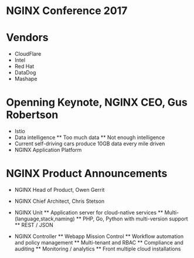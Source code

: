 # NGINX Conference 2017

# Vendors

* CloudFlare
* Intel
* Red Hat
* DataDog
* Mashape

# Openning Keynote, NGINX CEO, Gus Robertson

* Istio
* Data intelligence
** Too much data
** Not enough intelligence
* Current self-driving cars produce 10GB data every mile driven
* NGINX Application Platform

# NGINX Product Announcements

* NGINX Head of Product, Owen Gerrit
* NGINX Chief Architect, Chris Stetson

* NGINX Unit
** Application server for cloud-native services
** Multi-(language,stack,naming)
** PHP, Go, Python with multi-version support
** REST / JSON
* NGINX Controller
** Webapp Mission Control
** Workflow automation and policy management
** Multi-tenant and RBAC
** Compliance and auditing
** Monitoring / analytics
** Front multiple cloud installations
